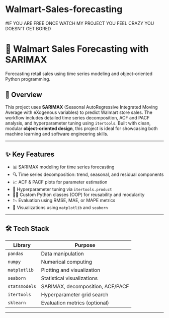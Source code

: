 # Walmart-Sales-forecasting
#IF YOU ARE FREE ONCE WATCH MY PROJECT YOU FEEL CRAZY YOU DOESN'T GET  BORED
# 🛒 Walmart Sales Forecasting with SARIMAX

Forecasting retail sales using time series modeling and object-oriented Python programming.

## 📖 Overview

This project uses **SARIMAX** (Seasonal AutoRegressive Integrated Moving Average with eXogenous variables) to predict Walmart store sales. The workflow includes detailed time series decomposition, ACF and PACF analysis, and hyperparameter tuning using `itertools`. Built with clean, modular **object-oriented design**, this project is ideal for showcasing both machine learning and software engineering skills.

---

## ✨ Key Features

- 📊 SARIMAX modeling for time series forecasting  
- 🔍 Time series decomposition: trend, seasonal, and residual components  
- 📈 ACF & PACF plots for parameter estimation  
- 🧪 Hyperparameter tuning via `itertools.product`  
- 👩‍💻 Custom Python classes (OOP) for reusability and modularity  
- 📉 Evaluation using RMSE, MAE, or MAPE metrics  
- 🎨 Visualizations using `matplotlib` and `seaborn`  

---

## 🛠️ Tech Stack

| Library       | Purpose                        |
|---------------|--------------------------------|
| `pandas`      | Data manipulation              |
| `numpy`       | Numerical computing            |
| `matplotlib`  | Plotting and visualization     |
| `seaborn`     | Statistical visualizations     |
| `statsmodels` | SARIMAX, decomposition, ACF/PACF |
| `itertools`   | Hyperparameter grid search     |
| `sklearn`     | Evaluation metrics (optional)  |

---



